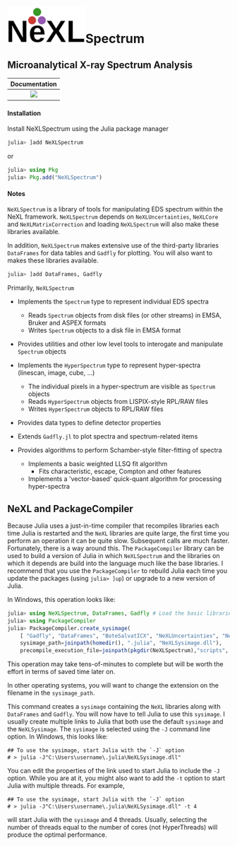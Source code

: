 # ![](NeXL_sm.png)Spectrum
## Microanalytical X-ray Spectrum Analysis
| **Documentation**                        | 
|:----------------------------------------:|
| [![][docs-stable-img]][docs-stable-url]  |


[docs-stable-img]: https://img.shields.io/badge/docs-stable-blue.svg
[docs-stable-url]: https://pages.nist.gov/NeXLSpectrum.jl

#### Installation
Install NeXLSpectrum using the Julia package manager
```julia
julia> ]add NeXLSpectrum
```
or

```julia
julia> using Pkg
julia> Pkg.add("NeXLSpectrum")
```

#### Notes
`NeXLSpectrum` is a library of tools for manipulating EDS spectrum within the
NeXL framework. `NeXLSpectrum` depends on `NeXLUncertainties`, `NeXLCore` and
`NeXLMatrixCorrection` and loading `NeXLSpectrum` will also make these
libraries available.

In addition, `NeXLSpectrum` makes extensive use of the third-party libraries
`DataFrames` for data tables and `Gadfly` for plotting.  You will also want to
makes these libraries available.
```julia
julia> ]add DataFrames, Gadfly
```

Primarily, `NeXLSpectrum`
  * Implements the `Spectrum` type to represent individual EDS spectra
    * Reads `Spectrum` objects from disk files (or other streams) in EMSA, Bruker and ASPEX formats
    * Writes `Spectrum` objects to a disk file in EMSA format
  * Provides utilities and other low level tools to interogate and manipulate `Spectrum` objects
  * Implements the `HyperSpectrum` type to represent hyper-spectra (linescan, image, cube, ...)
    * The individual pixels in a hyper-spectrum are visible as `Spectrum` objects
    * Reads `HyperSpectrum` objects from LISPIX-style RPL/RAW files
    * Writes `HyperSpectrum` objects to RPL/RAW files

  * Provides data types to define detector properties
  * Extends `Gadfly.jl` to plot spectra and spectrum-related items
  * Provides algorithms to perform Schamber-style filter-fitting of spectra
    * Implements a basic weighted LLSQ fit algorithm
      * Fits characteristic, escape, Compton and other features
    * Implements a 'vector-based' quick-quant algorithm for processing hyper-spectra

## NeXL and PackageCompiler
Because Julia uses a just-in-time compiler that recompiles libraries each time Julia
is restarted and the `NeXL` libraries are quite large, the first time you perform an 
operation it can be quite slow.  Subsequent calls are much faster.  Fortunately, there 
is a way around this.  The `PackageCompiler` library can be used to build a version of 
Julia in which `NeXLSpectrum` and the libraries on which it depends are build into the 
language much like the base libraries.  I recommend that you use the `PackageCompiler` 
to rebuild Julia each time you update the packages (using `julia> ]up`) or upgrade
to a new version of Julia.

In Windows, this operation looks like:
```julia
julia> using NeXLSpectrum, DataFrames, Gadfly # Load the basic libraries
julia> using PackageCompiler 
julia> PackageCompiler.create_sysimage(
    [ "Gadfly", "DataFrames", "BoteSalvatICX", "NeXLUncertainties", "NeXLCore", "NeXLMatrixCorrection", "NeXLSpectrum" ]; 
    sysimage_path=joinpath(homedir(), ".julia", "NeXLSysimage.dll"),
    precompile_execution_file=joinpath(pkgdir(NeXLSpectrum),"scripts", "precompile.jl"))
```
This operation may take tens-of-minutes to complete but will be worth the effort in terms of saved time
later on.

In other operating systems, you will want to change the extension on the filename in the `sysimage_path`.

This command creates a `sysimage` containing the `NeXL` libraries along with `DataFrames` and `Gadfly`.  You will now
have to tell Julia to use this `sysimage`.   I usually create multiple links to Julia that both use the default `sysimage` 
and the `NeXLSysimage`.  The `sysimage` is selected using the `-J` command line option. In Windows, this looks like:

```
## To use the sysimage, start Julia with the `-J` option
# > julia -J"C:\Users\username\.julia\NeXLSysimage.dll"
```

You can edit the properties of the link used to start Julia to include the `-J` option.  While you are at it,
you might also want to add the `-t` option to start Julia with multiple threads.  For example,
```
## To use the sysimage, start Julia with the `-J` option
# > julia -J"C:\Users\username\.julia\NeXLSysimage.dll" -t 4
```
will start Julia with the `sysimage` and 4 threads.  Usually, selecting the number of threads equal to the number of
cores (not HyperThreads) will produce the optimal performance.
